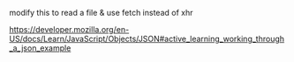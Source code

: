 modify this to read a file & use fetch instead of xhr

https://developer.mozilla.org/en-US/docs/Learn/JavaScript/Objects/JSON#active_learning_working_through_a_json_example
